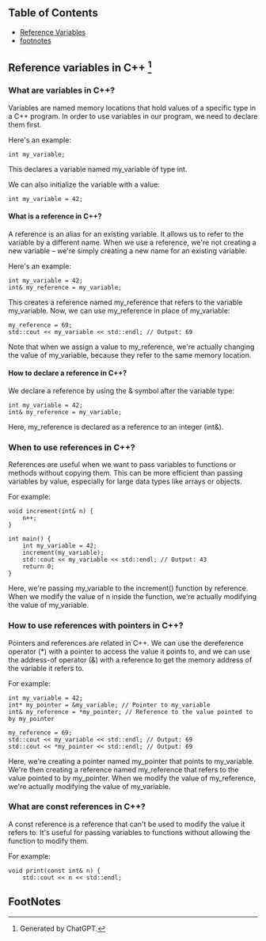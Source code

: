 ## Table of Contents  
* [Reference Variables](https://github.com/arbitrarymahi/Bookmarks/blob/main/C++.md#reference-variables-in-c-1)
* [footnotes](https://github.com/arbitrarymahi/Bookmarks/blob/main/C++.md#footnotes)

## Reference variables in C++ [^1]
### What are variables in C++?
Variables are named memory locations that hold values of a specific type in a C++ program. In order to use variables in our program, we need to declare them first.

Here's an example:
```
int my_variable;
```
This declares a variable named my_variable of type int.

We can also initialize the variable with a value:

```
int my_variable = 42;
```
#### What is a reference in C++?
A reference is an alias for an existing variable. It allows us to refer to the variable by a different name. When we use a reference, we're not creating a new variable – we're simply creating a new name for an existing variable.

Here's an example:
```
int my_variable = 42;
int& my_reference = my_variable;
```
This creates a reference named my_reference that refers to the variable my_variable. Now, we can use my_reference in place of my_variable:
```
my_reference = 69;
std::cout << my_variable << std::endl; // Output: 69
```
Note that when we assign a value to my_reference, we're actually changing the value of my_variable, because they refer to the same memory location.

#### How to declare a reference in C++?
We declare a reference by using the & symbol after the variable type:
```
int my_variable = 42;
int& my_reference = my_variable;
```
Here, my_reference is declared as a reference to an integer (int&).

### When to use references in C++?
References are useful when we want to pass variables to functions or methods without copying them. This can be more efficient than passing variables by value, especially for large data types like arrays or objects.

For example:
```
void increment(int& n) {
    n++;
}

int main() {
    int my_variable = 42;
    increment(my_variable);
    std::cout << my_variable << std::endl; // Output: 43
    return 0;
}
```
Here, we're passing my_variable to the increment() function by reference. When we modify the value of n inside the function, we're actually modifying the value of my_variable.

### How to use references with pointers in C++?
Pointers and references are related in C++. We can use the dereference operator (*) with a pointer to access the value it points to, and we can use the address-of operator (&) with a reference to get the memory address of the variable it refers to.

For example:

```
int my_variable = 42;
int* my_pointer = &my_variable; // Pointer to my_variable
int& my_reference = *my_pointer; // Reference to the value pointed to by my_pointer

my_reference = 69;
std::cout << my_variable << std::endl; // Output: 69
std::cout << *my_pointer << std::endl; // Output: 69
```
Here, we're creating a pointer named my_pointer that points to my_variable. We're then creating a reference named my_reference that refers to the value pointed to by my_pointer. When we modify the value of my_reference, we're actually modifying the value of my_variable.

### What are const references in C++?
A const reference is a reference that can't be used to modify the value it refers to. It's useful for passing variables to functions without allowing the function to modify them.

For example:

```
void print(const int& n) {
    std::cout << n << std::endl;
```


## FootNotes
[^1]: Generated by ChatGPT.
